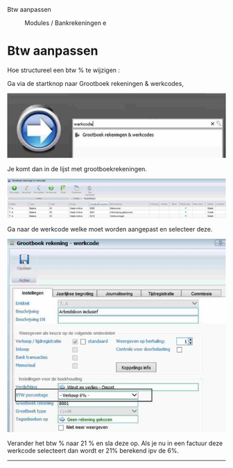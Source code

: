 <properties>
	<page>
		<title>Btw aanpassen</title>
		<description>Btw aanpassen</description>
	</page>
	<menu>
		<position>Modules / Bankrekeningen </position> 
		<title>Btw aanpassen</title>
		<sort>e</sort>
	</menu>
</properties>

# Btw aanpassen #

Hoe structureel een btw % te wijzigen :

Ga via de startknop naar Grootboek rekeningen & werkcodes, 

![](images/1.jpg)

Je komt dan in de lijst met grootboekrekeningen.
 
![](images/2.jpg)

Ga naar de werkcode welke moet worden aangepast en selecteer deze.
 
![](images/3.jpg)

Verander het btw % naar 21 % en sla deze op. Als je nu in een factuur deze werkcode selecteert dan wordt er 21% berekend ipv de 6%.

----------